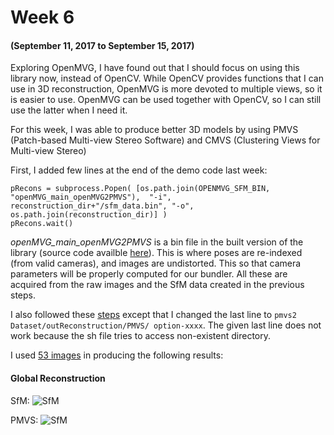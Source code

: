 # Week 6
#### (September 11, 2017 to September 15, 2017)

Exploring OpenMVG, I have found out that I should focus on using this library now, instead of OpenCV. While OpenCV provides functions that I can use in 3D reconstruction, OpenMVG is more devoted to multiple views, so it is easier to use. OpenMVG can be used together with OpenCV, so I can still use the latter when I need it.

For this week, I was able to produce better 3D models by using PMVS (Patch-based Multi-view Stereo Software) and CMVS (Clustering Views for Multi-view Stereo)

First, I added few lines at the end of the demo code last week:
```
pRecons = subprocess.Popen( [os.path.join(OPENMVG_SFM_BIN, "openMVG_main_openMVG2PMVS"),  "-i", reconstruction_dir+"/sfm_data.bin", "-o", os.path.join(reconstruction_dir)] )
pRecons.wait()
```

  _openMVG_main_openMVG2PMVS_ is a bin file in the built version of the library (source code availble [here](https://github.com/openMVG/openMVG/blob/master/src/software/SfM/main_openMVG2PMVS.cpp)). This is where poses are re-indexed (from valid cameras), and images are undistorted. This so that camera parameters will be properly computed for our bundler. All these are acquired from the raw images and the SfM data created in the previous steps.
  
I also followed these [steps](http://openmvg.readthedocs.io/en/latest/software/MVS/PMVS/) except that I changed the last line to ```pmvs2 Dataset/outReconstruction/PMVS/ option-xxxx```. The given last line does not work because the sh file tries to access non-existent directory.

I used [53 images](..Trial/images/jake_burst) in producing the following results:

#### Global Reconstruction
SfM:
![SfM](../Trial/models/jake_on_laptop/global/jake_laptop00.png)

PMVS:
![SfM](../Trial/models/jake_on_laptop/global/pmvs/jake_laptop_pmvs00.png)
